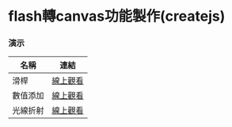 # flash轉canvas功能製作(createjs)
### 演示
|名稱|連結|
|---|---|
|滑桿|[線上觀看](https://startail007.github.io/createjs/NumberSlider_FUN01.html)|
|數值添加|[線上觀看](https://startail007.github.io/createjs/Number_FUN01.html)|
|光線折射|[線上觀看](https://startail007.github.io/createjs/Refraction_FUN01.html)|
